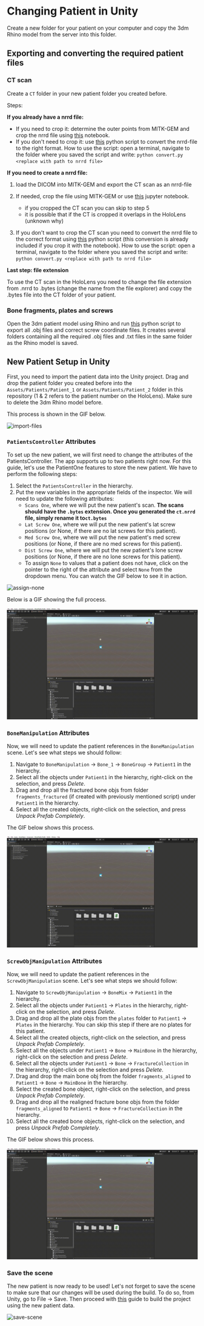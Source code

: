 # Changing Patient in Unity

Create a new folder for your patient on your computer and copy the 3dm Rhino model from the server into this folder.

## Exporting and converting the required patient files

### CT scan

Create a `CT` folder in your new patient folder you created before.

Steps:

**If you already have a nrrd file:**

* If you need to crop it: determine the outer points from MITK-GEM and crop the nrrd file using [this](https://github.com/SimonCom/CustomSurg/blob/main/Segmentation/imageCropping.ipynb) notebook.
* If you don't need to crop it: use [this](/Assets/CT/convert.py) python script to convert the nrrd-file to the right format. How to use the script: open a terminal, navigate to the folder where you saved the script and write: `python convert.py <replace with path to nrrd file>`

**If you need to create a nrrd file:**

1. load the DICOM into MITK-GEM and export the CT scan as an nrrd-file
2. If needed, crop the file using MITK-GEM or use [this](https://github.com/SimonCom/CustomSurg/blob/main/Segmentation/imageCropping.ipynb) jupyter notebook.

   * if you cropped the CT scan you can skip to step 5
   * it is possible that if the CT is cropped it overlaps in the HoloLens (unknown why)

3. If you don't want to crop the CT scan you need to convert the nrrd file to the correct format using [this](/Assets/CT/convert.py) python script (this conversion is already included if you crop it with the notebook). How to use the script: open a terminal, navigate to the folder where you saved the script and write: `python convert.py <replace with path to nrrd file>`

**Last step: file extension**

To use the CT scan in the HoloLens you need to change the file extension from .nrrd to .bytes (change the name from the file explorer) and copy the .bytes file into the CT folder of your patient.

### Bone fragments, plates and screws

Open the 3dm patient model using Rhino and run [this](https://github.com/SimonCom/CustomSurg/blob/main/Rhino/ExportObjects_hololens_cmd.py) python script to export all .obj files and correct screw coordinate files. It creates several folders containing all the required .obj files and .txt files in the same folder as the Rhino model is saved.

## New Patient Setup in Unity

First, you need to import the patient data into the Unity project. Drag and drop the patient folder you created before into the `Assets/Patients/Patient_1` or `Assets/Patients/Patient_2` folder in this repository (1 & 2 refers to the patient number on the HoloLens). Make sure to delete the 3dm Rhino model before.

This process is shown in the GIF below.

![import-files](./pictures/change-patient-guide/008.gif)

### `PatientsController` Attributes

To set up the new patient, we will first need to change the attributes of the PatientsController. The app supports up to two patients right now. For this guide, let's use the PatientOne features to store the new patient. We have to perform the following steps:

1. Select the `PatientsController` in the hierarchy.
2. Put the new variables in the appropriate fields of the inspector. We will need to update the following attributes:
    * `Scans One`, where we will put the new patient's scan. **The scans should have the `.bytes` extension. Once you generated the `ct.nrrd` file, simply rename it to`ct.bytes`**
    * `Lat Screw One`, where we will put the new patient's lat screw positions (or None, if there are no lat screws for this patient).
    * `Med Screw One`, where we will put the new patient's med screw positions (or None, if there are no med screws for this patient).
    * `Dist Screw One`, where we will put the new patient's lone screw positions (or None, if there are no lone screws for this patient).
    * To assign `None` to values that a patient does not have, click on the pointer to the right of the attribute and select `None` from the dropdown menu. You can watch the GIF below to see it in action.

![assign-none](./pictures/change-patient-guide/009a.gif)

Below is a GIF showing the full process.

![patients-controller](./pictures/change-patient-guide/009.gif)

### `BoneManipulation` Attributes

Now, we will need to update the patient references in the `BoneManipulation` scene. Let's see what steps we should follow:

1. Navigate to `BoneManipulation` -> `Bone_1` -> `BoneGroup` -> `Patient1` in the hierarchy.
2. Select all the objects under `Patient1` in the hierarchy, right-click on the selection, and press _Delete_.
3. Drag and drop all the fractured bone objs from folder `fragments_fractured` (if created with previously mentioned script) under `Patient1` in the hierarchy.
4. Select all the created objects, right-click on the selection, and press _Unpack Prefab Completely_.

The GIF below shows this process.

![bonemanipulation](./pictures/change-patient-guide/010.gif)

### `ScrewObjManipulation` Attributes

Now, we will need to update the patient references in the `ScrewObjManipulation` scene. Let's see what steps we should follow:

1. Navigate to `ScrewObjManipulation` -> `BoneMix` -> `Patient1` in the hierarchy.
2. Select all the objects under `Patient1` -> `Plates` in the hierarchy, right-click on the selection, and press _Delete_.
3. Drag and drop all the plate objs from the `plates` folder to `Patient1` -> `Plates` in the hierarchy. You can skip this step if there are no plates for this patient.
4. Select all the created objects, right-click on the selection, and press _Unpack Prefab Completely_.
5. Select all the objects under `Patient1` -> `Bone` -> `MainBone` in the hierarchy, right-click on the selection and press _Delete_.
6. Select all the objects under `Patient1` -> `Bone` -> `FractureCollection` in the hierarchy, right-click on the selection and press _Delete_.
7. Drag and drop the main bone obj from the folder `fragments_aligned` to `Patient1` -> `Bone` -> `MainBone` in the hierarchy.
8. Select the created bone object, right-click on the selection, and press _Unpack Prefab Completely_.
9. Drag and drop all the realigned fracture bone objs from the folder `fragments_aligned` to `Patient1` -> `Bone` -> `FractureCollection` in the hierarchy.
10. Select all the created bone objects, right-click on the selection, and press _Unpack Prefab Completely_.

The GIF below shows this process.

![screwmanipulation](./pictures/change-patient-guide/011.gif)

### Save the scene

The new patient is now ready to be used! Let's not forget to save the scene to make sure that our changes will be used during the build. To do so, from Unity, go to File -> Save. Then proceed with [this](/doc/building-project.md) guide to build the project using the new patient data.

![save-scene](./pictures/change-patient-guide/012.gif)
